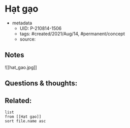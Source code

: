 # Hạt gạo

- metadata
	- UID: P-210814-1506
	- tags: #created/2021/Aug/14, #permanent/concept 
	- source: 

## Notes
![[hat_gao.jpg]]

## Questions & thoughts:


## Related:
```dataview
list
from [[Hạt gạo]]
sort file.name asc
```